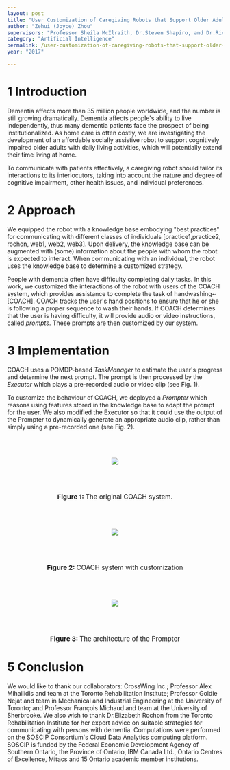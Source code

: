 ```yaml
---
layout: post
title: "User Customization of Caregiving Robots that Support Older Adults with Dementia"
author: "Zehui (Joyce) Zhou"
supervisors: "Professor Sheila McIlraith, Dr.Steven Shapiro, and Dr.Richard Valenzano"
category: "Artificial Intelligence"
permalink: /user-customization-of-caregiving-robots-that-support-older-adults-with-dementia
year: "2017"

---
```


1 Introduction
===

Dementia affects more than 35 million people worldwide, and the number is still growing dramatically. Dementia affects people's ability to live independently, thus many dementia patients face the prospect of being institutionalized. As home care is often costly, we are investigating the development of an affordable socially assistive robot to support cognitively impaired older adults with daily living activities, which will potentially extend their time living at home.

To communicate with patients effectively, a caregiving robot should tailor its interactions to its interlocutors, taking into account the nature and degree of cognitive impairment, other health issues, and individual preferences.


2 Approach
===

We equipped the robot with a knowledge base embodying "best practices" for communicating with different classes of individuals [practice1,practice2, rochon, web1, web2, web3]. Upon delivery, the knowledge base can be augmented with (some) information about the people with whom the robot is expected to interact. When communicating with an individual, the robot uses the knowledge base to determine a customized strategy.

People with dementia often have difficulty completing daily tasks.
In this work, we customized the interactions of the robot with users of the COACH system, which provides assistance to complete the task of handwashing~[COACH].
COACH tracks the user's hand positions to ensure that he or she is following a proper sequence to wash their hands.
If COACH determines that the user is having difficulty, it will provide audio or video instructions, called $prompts$. These prompts are then customized by our system.

3 Implementation
===

COACH uses a POMDP-based $Task Manager$ to estimate the user's progress and determine the next prompt.
The prompt is then processed by the $Executor$ which plays a pre-recorded audio or video clip
(see Fig. 1).

To customize the behaviour of COACH, we deployed a $Prompter$ which reasons using features stored in the knowledge base to adapt the prompt for the user.
We also modified the Executor so that it could use the output of the Prompter to dynamically generate an appropriate audio clip, rather than simply using a pre-recorded one (see Fig. 2).

<p style="text-align: center;">
	<img align="middle" style="margin:50" src="{{ site.baseurl }}/assets/2017/Z.Zhou/COACH_prompt.png"/>
</p>

<p style="text-align:center;font-size:0.95rem"><b>Figure 1: </b>The original COACH system.</p>


<p style="text-align: center;">
	<img align="middle" style="margin:50" src="{{ site.baseurl }}/assets/2017/Z.Zhou/COACH_with_customization_prompt.png"/>
</p>

<p style="text-align:center;font-size:0.95rem"><b>Figure 2: </b>COACH system with customization</p>


<p style="text-align: center;">
	<img align="middle" style="margin:50" src="{{ site.baseurl }}/assets/2017/Z.Zhou/prompter.png"/>
</p>

<p style="text-align:center;font-size:0.95rem"><b>Figure 3: </b>The architecture of the Prompter</p>

5 Conclusion
===

We would like to thank our collaborators: CrossWing Inc.; Professor Alex Mihailidis and team at the Toronto Rehabilitation Institute; Professor Goldie Nejat and team in Mechanical and Industrial Engineering at the University of Toronto; and Professor François Michaud and team at the University of Sherbrooke.  We also wish to thank Dr.Elizabeth Rochon from the Toronto Rehabilitation Institute for her expert advice on suitable strategies for communicating with persons with dementia.
Computations were performed on the SOSCIP Consortium's Cloud Data Analytics computing platform. SOSCIP is funded by the Federal Economic Development Agency of Southern Ontario, the Province of Ontario, IBM Canada Ltd., Ontario Centres of Excellence, Mitacs and 15 Ontario academic member institutions.
